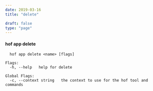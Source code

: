 ```yaml
---
date: 2019-03-16
title: "delete"

draft: false
type: "page"
---
```


#### hof app delete

```Usage:
  hof app delete <name> [flags]

Flags:
  -h, --help   help for delete

Global Flags:
  -c, --context string   the context to use for the hof tool and commands
```

